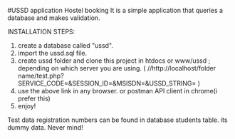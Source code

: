 #USSD  application Hostel booking 
It is a simple application that queries a database and makes validation.

INSTALLATION STEPS:
1. create a database called "ussd".
2. import the ussd.sql file.
3. create ussd folder and clone this project in htdocs or www/ussd ; depending on which server you are using.
( //http://localhost/folder name/test.php?SERVICE_CODE=&SESSION_ID=&MSISDN=&USSD_STRING= )
4. use the above link in any browser. or postman API client in chrome(i prefer this)
5. enjoy!

Test data registration numbers can be found in database students table. its dummy data. Never mind!
